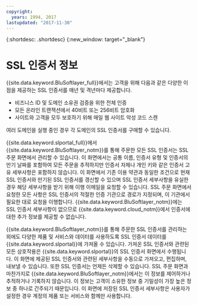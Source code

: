 ```yaml
---
copyright:
  years: 1994, 2017
lastupdated: "2017-11-30"
---
```


{:shortdesc: .shortdesc}
{:new_window: target="_blank"}

# SSL 인증서 정보

{{site.data.keyword.BluSoftlayer_full}}에서는 고객을 위해 다음과 같은 다양한 이점을 제공하는 SSL 인증서를 매년 및 격년마다 제공합니다.

* 비즈니스 ID 및 도메인 소유권 검증을 위한 전체 인증
* 모든 온라인 트랜잭션에서 40비트 또는 256비트 암호화
* 사이트와 고객을 모두 보호하기 위해 매일 웹 사이트 악성 코드 스캔

여러 도메인을 실행 중인 경우 각 도메인의 SSL 인증서를 구매할 수 있습니다.

{{site.data.keyword.slportal_full}}에서 {{site.data.keyword.BluSoftlayer_notm}}를 통해 주문한 모든 SSL 인증서는 SSL 주문 화면에서 관리할 수 있습니다. 이 화면에서는 공통 이름, 인증서 유형 및 인증서의 만기 날짜를 포함하여 모든 주문을 추적하지만 인증서 자체나 개인 키와 같은 인증서 고유 세부사항은 포함하지 않습니다. 이 화면에서 기존 이용 약관과 동일한 조건으로 현재 SSL 인증서와 만기된 SSL 인증서를 갱신할 수 있으며 SSL 인증서 세부사항을 유실한 경우 해당 세부사항을 받기 위해 이행 이메일을 요청할 수 있습니다. SSL 주문 화면에서 요청한 모든 사항은 SSL 인증서의 적절한 인증 기관으로 경로가 지정되며, 이 기관에서 필요한 대로 요청을 이행합니다. {{site.data.keyword.BluSoftlayer_notm}}에는 SSL 인증서 세부사항이 없으므로 {{site.data.keyword.cloud_notm}}에서 인증서에 대한 추가 정보를 제공할 수 없습니다.

{{site.data.keyword.BluSoftlayer_notm}}를 통해 주문한 SSL 인증서를 관리하는 외에도 다양한 제품 및 서비스와 데이터를 사용하도록 SSL 인증서 데이터를 {{site.data.keyword.slportal}}에 가져올 수 있습니다. 가져온 SSL 인증서와 관련된 모든 상호작용은 {{site.data.keyword.slportal}}의 SSL 인증서 화면에서 수행됩니다. 이 화면에 제공된 SSL 인증서와 관련된 세부사항을 수동으로 가져오고, 편집하며, 내보낼 수 있습니다. 또한 SSL 인증서는 언제든 삭제할 수 있습니다. SSL 주문 화면과 마찬가지로 {{site.data.keyword.BluSoftlayer_notm}}에서는 이 정보를 제어하거나 추적하거나 기록하지 않습니다. 이 정보는 고객이 소유한 정보 중 기밀성이 가장 높은 정보 중 하나로 간주되기 때문입니다. 이 화면에 저장된 SSL 인증서 세부사항은 사용자가 설정한 경우 계정의 제품 또는 서비스와 함께만 사용합니다.
